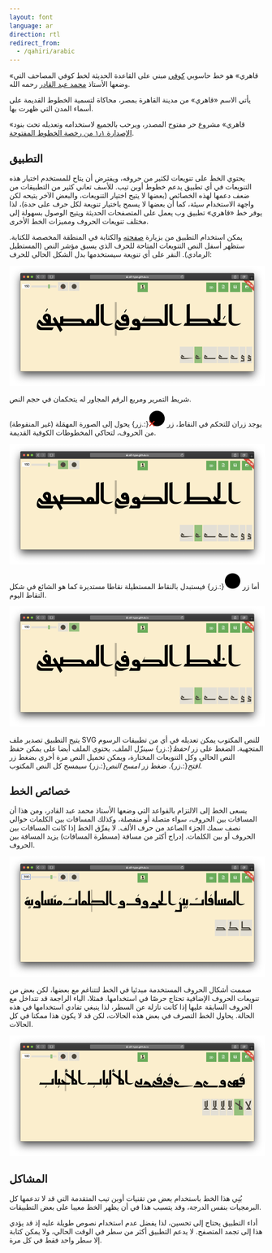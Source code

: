 ```yaml
---
layout: font
language: ar
direction: rtl
redirect_from:
  - /qahiri/arabic
---
```


«قاهري» هو خط حاسوبي [كوفي] مبني على القاعدة الحديثة لخط كوفي المصاحف التي وضعها الأستاذ [محمد عبد القادر] رحمه الله.

يأتي الاسم «قاهري» من مدينة القاهرة بمصر، محاكاة لتسمية الخطوط القديمة على أسماء المدن التي ظهرت بها.

«قاهري» مشروع حر مفتوح المصدر، ويرحب بالجميع لاستخدامه وتعديله تحت بنود [الإصدارة ١٫١ من رخصة الخطوط المفتوحة][5].

## التطبيق
يحتوي الخط على تنويعات لكثير من حروفه، ويفترض أن يتاح للمستخدم اختيار هذه التنويعات في أي تطبيق يدعم خطوط أوبن تيب. للأسف تعاني كثير من التطبيقات من ضعف دعمها لهذه الخصائص (بعضها لا يتيح اختيار التنويعات، والبعض الآخر يتيحه لكن واجهة الاستخدام سيئة، كما أن بعضها لا يسمح باختيار تنويعة لكل حرف على حدة)، لذا يوفر خط «قاهري» تطبيق وب يعمل على المتصفحات الحديثة ويتيح الوصول بسهولة إلى مختلف تنويعات الحروف ومميزات الخط الأخرى.

يمكن استخدام التطبيق من بزيارة [صفحته](./app) والكتابة في المنطقة المخصصة للكتابة. ستظهر أسفل النص التنويعات المتاحة للحرف الذي يسبق مؤشر النص (المستطيل الرمادي). النقر على أي تنويعة سيستخدمها بدل الشكل الحالي للحرف:

![لقطة شاشة للتطبيق في الوضع المبدئي](/assets/images/qahiri/screenshot.png)

شريط التمرير ومربع الرقم المجاور له يتحكمان في حجم النص.

يوجد زران للتحكم في النقاط، زر ![إزالة النقاط](/assets/images/app/remove-dots.svg){:.زر} يحول إلى الصورة المهمَلة (غير المنقوطة) من الحروف، لتحاكي المخطوطات الكوفية القديمة.

![لقطة شاشة للتطبيق بدون نقاط](/assets/images/qahiri/screenshot-dotless.png)

أما زر ![النقاط المستديرة](/assets/images/app/round-dots.svg){:.زر} فيستبدل بالنقاط
المستطيلة نقاطا مستديرة كما هو الشائع في شكل النقاط اليوم.

![لقطة شاشة للتطبيق بنقاط مستديرة](/assets/images/qahiri/screenshot-rounded-dots.png)

يتيح التطبيق تصدير ملف SVG للنص المكتوب يمكن تعديله في أي من تطبيقات الرسوم المتجهية. الضغط على زر *احفظ*{:.زر} سينزّل الملف. يحتوي الملف أيضا على يمكن حفظ النص الحالي وكل التنويعات المختارة، ويمكن تحميل النص مرة أخرى بضغط زر *افتح*{:.زر}. ضغط زر *امسح النص*{:.زر} سيمسح كل النص المكتوب.

## خصائص الخط
يسعى الخط إلى الالتزام بالقواعد التي وضعها الأستاذ محمد عبد القادر، ومن هذا أن المسافات بين الحروف، سواء متصلة أو منفصلة، وكذلك المسافات بين الكلمات حوالي نصف سمك الجزء الصاعد من حرف الألف. لا يفرِّق الخط إذا كانت المسافات بين الحروف أو بين الكلمات. إدراج أكثر من مسافة (مسطرة المسافات) يزيد المسافة بين الحروف.

![لقطة شاشة توضح المسافات بين الحروف](/assets/images/qahiri/screenshot-spacing.png)

صممت أشكال الحروف المستخدمة مبدئيا في الخط لتتناغم مع بعضها، لكن بعض من تنويعات الحروف الإضافية تحتاج حرصًا في استخدامها. فمثلا، الياء الراجعة قد تتداخل مع الحروف السابقة عليها إذا كانت نازلة عن السطر، لذا ينبغي تفادي استخدامها في هذه الحالة. يحاول الخط التصرف في بعض هذه الحالات، لكن قد لا يكون هذا ممكنا في كل الحالات.

![لقطة شاشة يظهر فيها تداخل بعض الحروف](/assets/images/qahiri/screenshot-clash.png)

## المشاكل
بُنِي هذا الخط باستخدام بعض من تقنيات أوبن تيب المتقدمة التي قد لا تدعمها كل البرمجيات بنفس الدرجة، وقد يتسبب هذا في أن يظهر الخط معيبا على بعض التطبيقات.

أداء التطبيق يحتاج إلى تحسين، لذا يفضل عدم استخدام نصوص طويلة عليه إذ قد يؤدي هذا إلى تجمد المتصفح. لا يدعم التطبيق أكثر من سطر في الوقت الحالي، ولا يمكن كتابة إلا سطر واحد فقط في كل مرة.

[كوفي]: https://ar.wikipedia.org/wiki/خط_كوفي
[محمد عبد القادر]: https://ar.wikipedia.org/wiki/محمد_عبد_القادر_عبد_الله_(خطاط)
[3]: https://github.com/aliftype/qahiri/releases/latest
[5]: https://github.com/aliftype/qahiri/blob/main/OFL.txt
